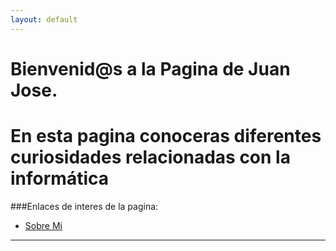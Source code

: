```yaml
---
layout: default
---
```


# [](#header-1)Bienvenid@s a la Pagina de **Juan Jose**.
# [](#header-1)En esta pagina conoceras diferentes curiosidades relacionadas con la informática

###Enlaces de interes de la pagina:


* [Sobre Mi](/contenido/sobremi)
<hr/>